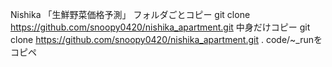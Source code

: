 Nishika 「生鮮野菜価格予測」
フォルダごとコピー
git clone https://github.com/snoopy0420/nishika_apartment.git
中身だけコピー
git clone https://github.com/snoopy0420/nishika_apartment.git .
code/~_runをコピペ